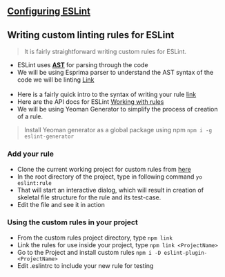 ## [Configuring ESLint](https://eslint.org/docs/user-guide/configuring)


## Writing custom linting rules for ESLint

> It is fairly straightforward writing custom rules for ESLint.

* ESLint uses [**AST**](https://en.wikipedia.org/wiki/Abstract_syntax_tree) for parsing through the code
* We will be using Esprima parser to understand the AST syntax of the code we will be linting [Link](http://esprima.org/demo/parse.html#)
<br><br>
* Here is a fairly quick intro to the syntax of writing your rule [link](https://gist.github.com/jareware/7179093)
* Here are the API docs for ESLint [Working with rules](http://eslint.org/docs/developer-guide/working-with-rules)
* We will be using Yeoman Generator to simplify the process of creation of a rule.

> Install Yeoman generator as a global package using npm `npm i -g eslint-generator`

### Add your rule
* Clone the current working project for custom rules from [here](http://gitlab.ird.mu-sigma.com/Aftab.Khan/eslint-phoenix)
* In the root directory of the project, type in following command `yo eslint:rule`
* That will start an interactive dialog, which will result in creation of skeletal file structure for the rule and its test-case.
* Edit the file and see it in action

### Using the custom rules in your project

* From the custom rules project directory, type `npm link`
* Link the rules for use inside your project, type `npm link <ProjectName>`
* Go to the Project and install custom rules `npm i -D eslint-plugin-<ProjectName>`
* Edit .eslintrc to include your new rule for testing
